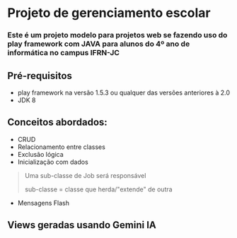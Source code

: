 #   Projeto de gerenciamento escolar

### Este é um projeto modelo para projetos web se fazendo uso do play framework com JAVA para alunos do 4º ano de informática no campus IFRN-JC

## Pré-requisitos
- play framework na versão 1.5.3 ou qualquer das versões anteriores à 2.0
- JDK 8 

## Conceitos abordados:

- CRUD
- Relacionamento entre classes
- Exclusão lógica
- Inicialização com dados
> Uma sub-classe de Job será responsável
>
>  sub-classe = classe que herda/"extende" de outra
- Mensagens Flash

## Views geradas usando Gemini IA